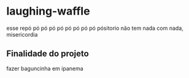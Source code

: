 # laughing-waffle
esse repó pó pó pó pó pó pó pó pó pósitorio não tem nada com nada, misericordia

## Finalidade do projeto
fazer baguncinha em ipanema
